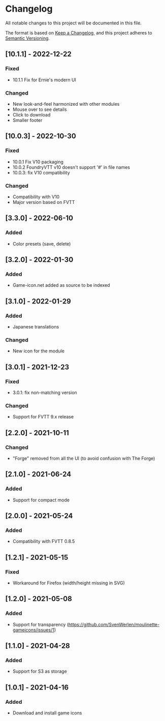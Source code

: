 # Changelog
All notable changes to this project will be documented in this file.

The format is based on [Keep a Changelog](https://keepachangelog.com/en/1.0.0/),
and this project adheres to [Semantic Versioning](https://semver.org/spec/v2.0.0.html).

## [10.1.1] - 2022-12-22
### Fixed
- 10.1.1 Fix for Ernie's modern UI
### Changed
- New look-and-feel harmonized with other modules
- Mouse over to see details
- Click to download
- Smaller footer

## [10.0.3] - 2022-10-30
### Fixed
- 10.0.1 Fix V10 packaging
- 10.0.2 FoundryVTT v10 doesn't support '#' in file names
- 10.0.3: fix V10 compatibility
### Changed
- Compatibility with V10
- Major version based on FVTT

## [3.3.0] - 2022-06-10
### Added
- Color presets (save, delete)

## [3.2.0] - 2022-01-30
### Added
- Game-icon.net added as source to be indexed

## [3.1.0] - 2022-01-29
### Added
- Japanese translations
### Changed
- New icon for the module

## [3.0.1] - 2021-12-23
### Fixed
- 3.0.1: fix non-matching version
### Changed
- Support for FVTT 9.x release

## [2.2.0] - 2021-10-11
### Changed
- "Forge" removed from all the UI (to avoid confusion with The Forge)

## [2.1.0] - 2021-06-24
### Added
- Support for compact mode

## [2.0.0] - 2021-05-24
### Added
- Compatibility with FVTT 0.8.5

## [1.2.1] - 2021-05-15
### Fixed
- Workaround for Firefox (width/height missing in SVG)

## [1.2.0] - 2021-05-08
### Added
- Support for transparency (https://github.com/SvenWerlen/moulinette-gameicons/issues/1)

## [1.1.0] - 2021-04-28
### Added
- Support for S3 as storage

## [1.0.1] - 2021-04-16
### Added
- Download and install game icons
